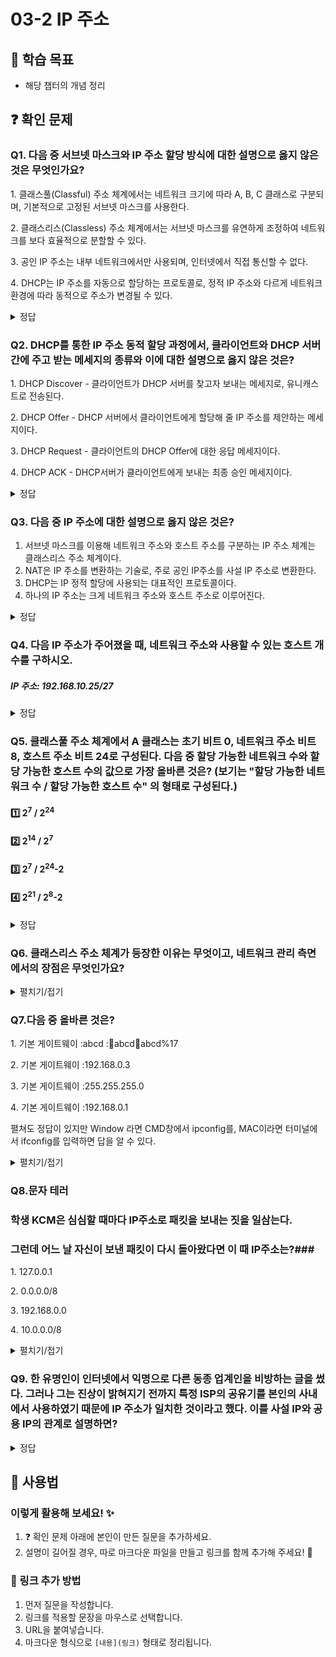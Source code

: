 # 03-2 IP 주소

## 📌 학습 목표
- 해당 챕터의 개념 정리

## ❓ 확인 문제
### Q1. 다음 중 서브넷 마스크와 IP 주소 할당 방식에 대한 설명으로 옳지 않은 것은 무엇인가요?

1️. 클래스풀(Classful) 주소 체계에서는 네트워크 크기에 따라 A, B, C 클래스로 구분되며, 기본적으로 고정된 서브넷 마스크를 사용한다.

2️. 클래스리스(Classless) 주소 체계에서는 서브넷 마스크를 유연하게 조정하여 네트워크를 보다 효율적으로 분할할 수 있다.

3️. 공인 IP 주소는 내부 네트워크에서만 사용되며, 인터넷에서 직접 통신할 수 없다.

4️. DHCP는 IP 주소를 자동으로 할당하는 프로토콜로, 정적 IP 주소와 다르게 네트워크 환경에 따라 동적으로 주소가 변경될 수 있다.

<details>
<summary>정답</summary>

- **3️. 공인 IP 주소는 내부 네트워크에서만 사용되며, 인터넷에서 직접 통신할 수 없다. X**   
  - 공인 IP 주소는 인터넷에서 직접 사용되는 주소이며, 전 세계에서 유일하게 할당됩니다.
  - 사설 IP 주소는 내부 네트워크에서만 사용되며, NAT(Network Address Translation)를 통해 공인 IP로 변환해야 인터넷과 연결될 수 있습니다.

**[해설]**

- **1. 클래스풀(Classful) 주소 체계에서는 네트워크 크기에 따라 A, B, C 클래스로 구분되며, 기본적으로 고정된 서브넷 마스크를 사용한다. **   
  - 클래스 A(대형 네트워크), B(중형 네트워크), C(소형 네트워크)로 나누어지고, 각각 기본 서브넷 마스크를 사용합니다.

- **2. 클래스리스(Classless) 주소 체계에서는 서브넷 마스크를 유연하게 조정하여 네트워크를 보다 효율적으로 분할할 수 있다.  **   
  - CIDR(Classless Inter-Domain Routing) 방식에서는 서브넷 마스크를 자유롭게 설정하여 IP 주소를 효율적으로 할당할 수 있습니다.
  
- **4. DHCP는 IP 주소를 자동으로 할당하는 프로토콜로, 정적 IP 주소와 다르게 네트워크 환경에 따라 동적으로 주소가 변경될 수 있다. **
  - DHCP(Dynamic Host Configuration Protocol)는 네트워크에 접속하는 장치에 IP 주소를 동적으로 부여하며, 일정 시간이 지나면 새로운 IP 주소를 할당받을 수도 있습니다.
---
</details>

### Q2. DHCP를 통한 IP 주소 동적 할당 과정에서, 클라이언트와 DHCP 서버 간에 주고 받는 메세지의 종류와 이에 대한 설명으로 옳지 않은 것은?

1️. DHCP Discover - 클라이언트가 DHCP 서버를 찾고자 보내는 메세지로, 유니캐스트로 전송된다.

2️. DHCP Offer - DHCP 서버에서 클라이언트에게 할당해 줄 IP 주소를 제안하는 메세지이다.

3️. DHCP Request - 클라이언트의 DHCP Offer에 대한 응답 메세지이다. 

4️. DHCP ACK - DHCP서버가 클라이언트에게 보내는 최종 승인 메세지이다.

<details>
<summary>정답</summary>

- **1. DHCP Discover - 클라이언트가 DHCP 서버를 찾고자 보내는 메세지로, 유니캐스트로 전송된다. X**   

**[해설]**
유니캐스트로 전송되는 것이 아니라, 브로드캐스트로 전송됩니다.

---

</details>

### Q3. 다음 중 IP 주소에 대한 설명으로 옳지 않은 것은?

1. 서브넷 마스크를 이용해 네트워크 주소와 호스트 주소를 구분하는 IP 주소 체계는 클래스리스 주소 체계이다.
2. NAT은 IP 주소를 변환하는 기술로, 주로 공인 IP주소를 사설 IP 주소로 변환한다.
3. DHCP는 IP 정적 할당에 사용되는 대표적인 프로토콜이다.
4. 하나의 IP 주소는 크게 네트워크 주소와 호스트 주소로 이루어진다.

<details>
<summary>정답</summary>

③ DHCP는 IP 정적 할당에 사용되는 대표적인 프로토콜이다.


**[해설]**  

1️⃣ 서브넷 마스크를 이용해 네트워크 주소와 호스트 주소를 구분하는 IP 주소 체계는 클래스리스 주소 체계이다. ✅ (O)
- 서브넷 마스크를 활용하여 IP 주소를 유연하게 분할하는 방식은 CIDR(Classless Inter-Domain Routing, 클래스리스 도메인 간 라우팅) 체계이다.
- CIDR 이전에는 A, B, C, D, E 클래스로 정해진 크기의 네트워크 주소를 사용했지만, CIDR에서는 가변 길이 서브넷 마스크(VLSM)를 적용하여 네트워크를 더욱 효율적으로 사용할 수 있다.

2️⃣ NAT은 IP 주소를 변환하는 기술로, 주로 공인 IP주소를 사설 IP 주소로 변환한다. ✅ (O)
- **NAT(Network Address Translation)**는 내부 네트워크에서 사용하는 사설 IP 주소(192.168.x.x, 10.x.x.x, 172.16.x.x~172.31.x.x)를 공인 IP 주소로 변환하여 인터넷에 연결할 수 있도록 하는 기술이다.
- 이는 IPv4 주소 부족 문제를 해결하고, 내부 네트워크의 보안을 강화하는 역할을 한다.

3️⃣ DHCP는 IP 정적 할당에 사용되는 대표적인 프로토콜이다. ❌ (X) 
- DHCP는 동적 할당에 사용된다.
- **DHCP(Dynamic Host Configuration Protocol)**는 IP 주소를 자동으로 할당하는 프로토콜이다.
- 정적 할당(Static IP)은 관리자가 직접 IP를 설정하는 방식이며, DHCP는 동적 할당(Dynamic IP)을 담당하여 네트워크 내 클라이언트 장치가 자동으로 IP 주소를 할당받을 수 있도록 한다.
- DHCP를 사용하면 IP 충돌 방지 및 관리 자동화가 가능하다.

4️⃣ 하나의 IP 주소는 크게 네트워크 주소와 호스트 주소로 이루어진다. ✅ (O)
- IP 주소는 **네트워크 주소(Network ID)와 호스트 주소(Host ID)**로 나뉜다.
- 네트워크 주소는 같은 네트워크 내의 장치들이 공유하는 부분,
- 호스트 주소는 해당 네트워크 내에서 특정 장치를 구별하는 부분이다.
- 서브넷 마스크를 통해 네트워크와 호스트 주소를 구분할 수 있다.

---

</details>

### Q4. 다음 IP 주소가 주어졌을 때, 네트워크 주소와 사용할 수 있는 호스트 개수를 구하시오.

##### IP 주소: 192.168.10.25/27

<details>
<summary>정답</summary>

- **네트워크 주소: 192.168.10.0**
- **호스트 개수: 2⁵ - 2 = 30개**
---

**[해설]**

**1) 서브넷 마스크 계산**

- /27 -> 네트워크 영역 : 27비트, 호스트 영역 : 5비트
- 서브넷 마스크 : 11111111.11111111.11111111.11100000 (255.255.255.224)

**2) 네트워크 주소 계산**

- 네트워크 주소 : IP 주소와 서브넷 마스크를 비트 AND 연산한 결과
```markdown
    11000000.10101000.00001010.00011001 (192.168.10.25)
AND
    11111111.11111111.11111111.11100000 (255.255.255.224)
------------------------------------
    11000000.10101000.00001010.00000000 (192.168.10.0)
  ```
- 네트워크 주소 : **192.168.10.0**

**3) 사용할 수 있는 호스트 개수**

- 호스트 영역이 5비트 이므로 2^5-2 = **30개** 사용 가능
<br>(네트워크 주소(192.168.10.0)와 브로드캐스트 주소(192.168.10.31) 제외)


</details>

### Q5. 클래스풀 주소 체계에서 A 클래스는 초기 비트 0, 네트워크 주소 비트 8, 호스트 주소 비트 24로 구성된다. 다음 중 할당 가능한 네트워크 수와 할당 가능한 호스트 수의 값으로 가장 올바른 것은? (보기는 "할당 가능한 네트워크 수 / 할당 가능한 호스트 수" 의 형태로 구성된다.)

#### 1️⃣ 2<sup>7</sup> / 2<sup>24</sup>

#### 2️⃣ 2<sup>14</sup> / 2<sup>7</sup>

#### 3️⃣ 2<sup>7</sup> / 2<sup>24</sup>-2

#### 4️⃣ 2<sup>21</sup> / 2<sup>8</sup>-2

<details>
<summary>정답</summary>

#### 3️⃣ 2<sup>7</sup> / 2<sup>24</sup>-2
- 네트워크 주소는 비트 0으로 시작되고 나머지 7개 비트에 값이 할당되므로 2<sup>7</sup>개가 존재할 수 있습니다.
- 호스트 주소는 24개 비트에 값이 할당되나, 호스트 주소가 전부 0인 IP 주소와 호스트 주소가 전부 1인 IP 주소는 특정 호스트를 지칭하는 IP 주소로 활용할 수 없으므로 실제로 2<sup>24</sup>-2개 만큼 할당 가능합니다.

---

</details>

### **Q6. 클래스리스 주소 체계가 등장한 이유는 무엇이고, 네트워크 관리 측면에서의 장점은 무엇인가요?**  

<details>  
<summary>펼치기/접기</summary>  

#### **클래스리스 주소 체계가 등장한 이유**  
- 과거에는 IP 주소를 **클래스풀 주소 체계**로 나누어 네트워크를 구분했지만, 이는 **주소 낭비가 심하고 비효율적임**
  - 클래스 C에서는 **256개의 IP 주소를 할당**하지만, 규모가 작은 기업에서는 10~20개의 IP만 필요하여 나머지 IP주소가 남겨짐
  - 위와 같은 **비효율을 해결하기 위해** 클래스리스 주소 체계가 등장하였고, 필요에 따라 네트워크 크기를 조절할 수 있도록 만듬 
- 클래스리스 주소 체계를 사용하면 **필요한 만큼만 IP 주소를 할당**할 수 있어 낭비가 줄어든다.

#### **클래스리스 주소 체계를 사용하면 네트워크 관리에서의 장점**  
- **IP 주소 낭비를 줄일 수 있음**  
- **라우팅 테이블 크기를 줄일 수 있음**  
  - 클래스리스 주소 체계를 사용하면 여러 개의 네트워크를 하나의 블록으로 묶을 수 있다.  
  - 이를 **라우트 집계**라고 하며, 네트워크 장비가 더 적은 경로 정보만 저장하면 되므로 **라우팅 속도가 빨라진다**.  

</details>



### **Q7.다음 중 올바른 것은?**  

1️. 기본 게이트웨이 :abcd ::abcd:abcd:abcd:abcd%17

2️. 기본 게이트웨이 :192.168.0.3

3️. 기본 게이트웨이 :255.255.255.0

4️. 기본 게이트웨이 :192.168.0.1

펼쳐도 정답이 있지만 Window 라면 CMD창에서 ipconfig를,
MAC이라면 터미널에서 ifconfig를 입력하면 답을 알 수 있다. 

<details>  
<summary>펼치기/접기</summary>  

####   4.기본 게이트 웨이 :192.168.0.1
- 기본 게이트 웨이는 호스트가 속한 네트워크 외부로 나가기 위한 기본적인 
첫 경로를 의미한다.
-기본 게이트 웨이는 네트워크 외부와 연결된 라우터의 주소를 의미하는 경우가 많습니다. 
</details>



### **Q8.문자 테러**
### 학생 KCM은 심심할 때마다 IP주소로 패킷을 보내는 짓을 일삼는다. ###
### 그런데 어느 날 자신이 보낸 패킷이 다시 돌아왔다면 이 때 IP주소는?### 

1️. 127.0.0.1

2️. 0.0.0.0/8

3️. 192.168.0.0

4️. 10.0.0.0/8


<details>  
<summary>펼치기/접기</summary>  

####   1번 127.0.0.1 루프백 주소
- 루프백 주소는 자기 자신을 가리키는 특별한 주소
-로컬호스트라고도 부름 
-루프백 주소로 전송된 패킷은 자기 자신에게 되돌아 오므로 자기 자신을 마치 다른 호스트 인 양 간주하여 패킷을 전송 할 수 있음 
</details>

### Q9. 한 유명인이 인터넷에서 익명으로 다른 동종 업계인을 비방하는 글을 썼다. 그러나 그는 진상이 밝혀지기 전까지 특정 ISP의 공유기를 본인의 사내에서 사용하였기 때문에 IP 주소가 일치한 것이라고 했다. 이를 사설 IP와 공용 IP의 관계로 설명하면?

<details>
<summary>정답</summary>

#### 사설 IP가 NAT을 통해 공용 IP로 변환된다. 이때 같은 ISP의 공유기를 사용하는 경우 변환된 IP가 같을 수 있다. 

---

여담으로 실제 사건에서 해당 인물이 비방글을 작성한 사이트는 4자리의 옥텟 중 앞의 2자리만을 표시하였기 때문에 중복될 가능성이 더욱 높아진다

</details>

## 📝 사용법  
### 이렇게 활용해 보세요! ✨  
1. ❓ 확인 문제 아래에 본인이 만든 질문을 추가하세요.  
2. 설명이 길어질 경우, 따로 마크다운 파일을 만들고 링크를 함께 추가해 주세요! 🔗  

### 🔗 링크 추가 방법  
1. 먼저 질문을 작성합니다.  
2. 링크를 적용할 문장을 마우스로 선택합니다.  
3. URL을 붙여넣습니다.  
4. 마크다운 형식으로 `[내용](링크)` 형태로 정리됩니다.  
